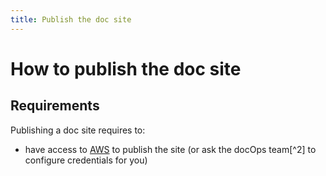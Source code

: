 ```yaml
---
title: Publish the doc site
---
```


# How to publish the doc site

## Requirements

Publishing a doc site requires to:

* have access to [AWS](https://aws.amazon.com/) to publish the site (or ask the docOps team[^2] to configure credentials for you)

